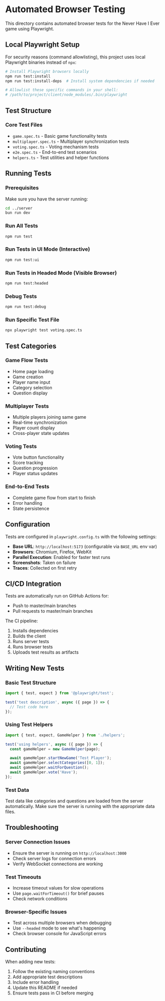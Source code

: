 # Automated Browser Testing

This directory contains automated browser tests for the Never Have I Ever game using Playwright.

## Local Playwright Setup

For security reasons (command allowlisting), this project uses local Playwright binaries instead of `npx`:

```bash
# Install Playwright browsers locally
npm run test:install
npm run test:install-deps  # Install system dependencies if needed

# Allowlist these specific commands in your shell:
# /path/to/project/client/node_modules/.bin/playwright
```

## Test Structure

### Core Test Files

- `game.spec.ts` - Basic game functionality tests
- `multiplayer.spec.ts` - Multiplayer synchronization tests
- `voting.spec.ts` - Voting mechanism tests
- `e2e.spec.ts` - End-to-end test scenarios
- `helpers.ts` - Test utilities and helper functions

## Running Tests

### Prerequisites

Make sure you have the server running:

```bash
cd ../server
bun run dev
```

### Run All Tests

```bash
npm run test
```

### Run Tests in UI Mode (Interactive)

```bash
npm run test:ui
```

### Run Tests in Headed Mode (Visible Browser)

```bash
npm run test:headed
```

### Debug Tests

```bash
npm run test:debug
```

### Run Specific Test File

```bash
npx playwright test voting.spec.ts
```

## Test Categories

### Game Flow Tests
- Home page loading
- Game creation
- Player name input
- Category selection
- Question display

### Multiplayer Tests
- Multiple players joining same game
- Real-time synchronization
- Player count display
- Cross-player state updates

### Voting Tests
- Vote button functionality
- Score tracking
- Question progression
- Player status updates

### End-to-End Tests
- Complete game flow from start to finish
- Error handling
- State persistence

## Configuration

Tests are configured in `playwright.config.ts` with the following settings:

- **Base URL**: `http://localhost:5173` (configurable via `BASE_URL` env var)
- **Browsers**: Chromium, Firefox, WebKit
- **Parallel Execution**: Enabled for faster test runs
- **Screenshots**: Taken on failure
- **Traces**: Collected on first retry

## CI/CD Integration

Tests are automatically run on GitHub Actions for:
- Push to master/main branches
- Pull requests to master/main branches

The CI pipeline:
1. Installs dependencies
2. Builds the client
3. Runs server tests
4. Runs browser tests
5. Uploads test results as artifacts

## Writing New Tests

### Basic Test Structure

```typescript
import { test, expect } from '@playwright/test';

test('test description', async ({ page }) => {
  // Test code here
});
```

### Using Test Helpers

```typescript
import { test, expect, GameHelper } from './helpers';

test('using helpers', async ({ page }) => {
  const gameHelper = new GameHelper(page);

  await gameHelper.startNewGame('Test Player');
  await gameHelper.selectCategories([0, 1]);
  await gameHelper.waitForQuestion();
  await gameHelper.vote('Have');
});
```

### Test Data

Test data like categories and questions are loaded from the server automatically. Make sure the server is running with the appropriate data files.

## Troubleshooting

### Server Connection Issues
- Ensure the server is running on `http://localhost:3000`
- Check server logs for connection errors
- Verify WebSocket connections are working

### Test Timeouts
- Increase timeout values for slow operations
- Use `page.waitForTimeout()` for brief pauses
- Check network conditions

### Browser-Specific Issues
- Test across multiple browsers when debugging
- Use `--headed` mode to see what's happening
- Check browser console for JavaScript errors

## Contributing

When adding new tests:
1. Follow the existing naming conventions
2. Add appropriate test descriptions
3. Include error handling
4. Update this README if needed
5. Ensure tests pass in CI before merging
